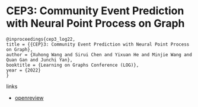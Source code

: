# CEP3: Community Event Prediction with Neural Point Process on Graph

```
@inproceedings{cep3_log22,
title = {{CEP}3: Community Event Prediction with Neural Point Process on Graph},
author = {Xuhong Wang and Sirui Chen and Yixuan He and Minjie Wang and Quan Gan and Junchi Yan},
booktitle = {Learning on Graphs Conference (LOG)},
year = {2022}
}
```

links
- [openreview](https://openreview.net/forum?id=sfc0rjCBqS_)

